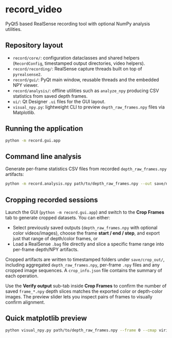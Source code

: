 # record_video

PyQt5 based RealSense recording tool with optional NumPy analysis utilities.

## Repository layout

- `record/core/`: configuration dataclasses and shared helpers (`RecordConfig`,
  timestamped output directories, video helpers).
- `record/recording/`: RealSense capture threads built on top of `pyrealsense2`.
- `record/gui/`: PyQt main window, reusable threads and the embedded NPY viewer.
- `record/analysis/`: offline utilities such as `analyze_npy` producing CSV
  statistics from saved depth frames.
- `ui/`: Qt Designer `.ui` files for the GUI layout.
- `visual_npy.py`: lightweight CLI to preview `depth_raw_frames.npy` files via
  Matplotlib.

## Running the application

```bash
python -m record.gui.app
```

## Command line analysis

Generate per-frame statistics CSV files from recorded `depth_raw_frames.npy`
artifacts:

```bash
python -m record.analysis.npy path/to/depth_raw_frames.npy --out save/npy_analysis_out
```

## Cropping recorded sessions

Launch the GUI (`python -m record.gui.app`) and switch to the **Crop Frames** tab
to generate cropped datasets. You can either:

- Select previously saved outputs (`depth_raw_frames.npy` with optional color
  videos/images), choose the frame **start / end / step**, and export just that
  range of depth/color frames, or
- Load a RealSense `.bag` file directly and slice a specific frame range into
  per-frame depth/NPY artifacts.

Cropped artifacts are written to timestamped folders under
`save/crop_out/`, including aggregated `depth_raw_frames.npy`, per-frame
`.npy` files and any cropped image sequences. A `crop_info.json` file contains
the summary of each operation.

Use the **Verify output** sub-tab inside **Crop Frames** to confirm the number
of saved `frame_*.npy` depth slices matches the exported color or depth-color
images. The preview slider lets you inspect pairs of frames to visually confirm
alignment.

## Quick matplotlib preview

```bash
python visual_npy.py path/to/depth_raw_frames.npy --frame 0 --cmap viridis
```
